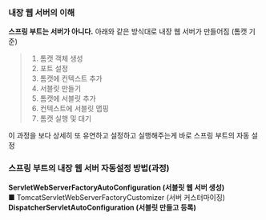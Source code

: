 ### 내장 웹 서버의 이해 

**스프링 부트는 서버가 아니다.** 아래와 같은 방식대로 내장 웹 서버가 만들어짐 (톰캣 기준)         
>1. 톰캣 객체 생성          
>2. 포트 설정               
>3. 톰캣에 컨텍스트 추가            
>4. 서블릿 만들기              
>5. 톰캣에 서블릿 추가             
>6. 컨텍스트에 서블릿 맵핑              
>7. 톰캣 실행 및 대기                 

이 과정을 보다 상세히 또 유연하고 설정하고 실행해주는게 바로 스프링 부트의 자동 설정      
### 스프링 부트의 내장 웹 서버 자동설정 방법(과정)

**ServletWebServerFactoryAutoConfiguration (서블릿 웹 서버 생성)**          
■ TomcatServletWebServerFactoryCustomizer (서버 커스터마이징)              
**DispatcherServletAutoConfiguration (서블릿 만들고 등록)**              


